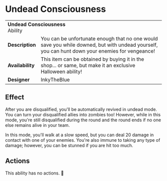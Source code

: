 # Undead Consciousness

<table>
  <tbody>
    <tr>
      <td colspan="2">
        <b>Undead Consciousness</b>
        <section>Ability</section>
      </td>
    </tr>
    <tr>
      <td>
        <b>Description</b>
      </td>
      <td>You can be unfortunate enough that no one would save you while downed, but with undead yourself, you can hunt down your enemies for vengeance!</td>
    </tr>
    <tr>
      <td>
        <b>Availability</b>
      </td>
      <td>This item can be obtained by buying it in the shop... or same, but make it an exclusive Halloween ability!</td>
    </tr>
    <tr>
      <td>
        <b>Designer</b>
      </td>
      <td>InkyTheBlue</td>
    </tr>
  </tbody>
<table>

## Effect
After you are disqualified, you'll be automatically revived in undead mode. You can turn your disqualified allies into zombies too! However, while in this mode, you're still disqualified during the round and the round ends if no one else remains alive in your team.

In this mode, you'll walk at a slow speed, but you can deal 20 damage in contact with one of your enemies. You're also immune to taking any type of damage; however, you can be stunned if you are hit too much.

## Actions
This ability has no actions. 👻